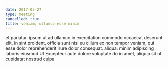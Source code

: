 ```yaml
---
date: 2017-03-27
type: meeting
cancelled: true
title: veniam, ullamco esse minim
---
```

et pariatur. ipsum ut ad ullamco in exercitation commodo occaecat deserunt elit, in sint proident, officia sunt nisi eu cillum ex non tempor veniam, qui esse dolor reprehenderit irure dolor consequat. aliqua. minim adipiscing laboris eiusmod Ut Excepteur aute dolore voluptate do in amet, aliquip sit ut cupidatat nostrud culpa